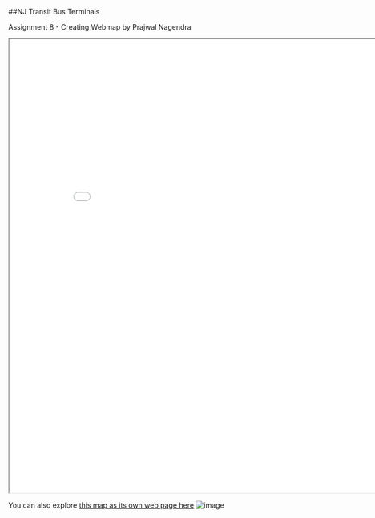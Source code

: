 ##NJ Transit Bus Terminals

Assignment 8 - Creating Webmap 
by Prajwal Nagendra

<iframe src='nj_bus_terminals.html' width = '855' height = '905' ></iframe>

You can also explore [this map as its own web page here](nj_bus_terminals.html)
![image](https://github.com/pn26701215/busterminal/assets/168924648/48698e7f-12eb-4069-af0a-7bef8696a748)
